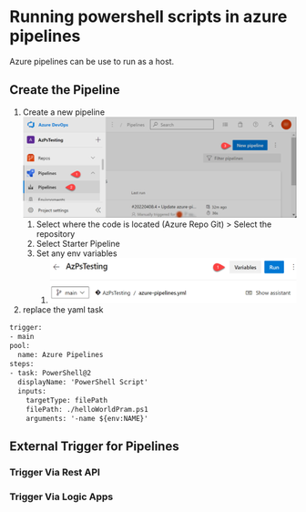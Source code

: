 # Running powershell scripts in azure pipelines

Azure pipelines can be use to run as a host.

## Create the Pipeline

1. Create a new pipeline
   ![Azure Devops New Pipeline](./../az-publicIp/azdevops-newpipeline.png)
   1. Select where the code is located (Azure Repo Git) > Select the repository
   2. Select Starter Pipeline
   3. Set any env variables
      1. ![Azure Devops variables](./../az-publicIp/azdevops-variables.png)
2. replace the yaml task

```ymal
trigger:
- main
pool:
  name: Azure Pipelines
steps:
- task: PowerShell@2
  displayName: 'PowerShell Script'
  inputs:
    targetType: filePath
    filePath: ./helloWorldPram.ps1
    arguments: '-name ${env:NAME}'
```

## External Trigger for Pipelines

### Trigger Via Rest API

### Trigger Via Logic Apps

